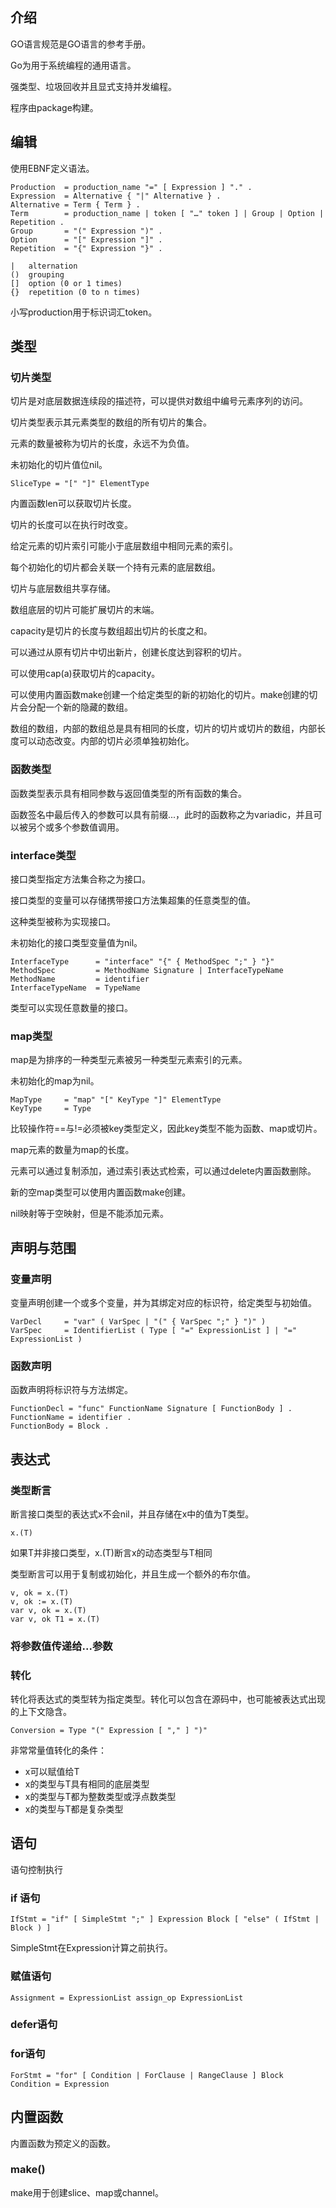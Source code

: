 
## 介绍


GO语言规范是GO语言的参考手册。

Go为用于系统编程的通用语言。

强类型、垃圾回收并且显式支持并发编程。

程序由package构建。

## 编辑

使用EBNF定义语法。

```
Production  = production_name "=" [ Expression ] "." .
Expression  = Alternative { "|" Alternative } .
Alternative = Term { Term } .
Term        = production_name | token [ "…" token ] | Group | Option | Repetition .
Group       = "(" Expression ")" .
Option      = "[" Expression "]" .
Repetition  = "{" Expression "}" .
```

```
|   alternation
()  grouping
[]  option (0 or 1 times)
{}  repetition (0 to n times)
```


小写production用于标识词汇token。

## 类型



### 切片类型
切片是对底层数据连续段的描述符，可以提供对数组中编号元素序列的访问。

切片类型表示其元素类型的数组的所有切片的集合。

元素的数量被称为切片的长度，永远不为负值。

未初始化的切片值位nil。

```
SliceType = "[" "]" ElementType
```

内置函数len可以获取切片长度。

切片的长度可以在执行时改变。

给定元素的切片索引可能小于底层数组中相同元素的索引。

每个初始化的切片都会关联一个持有元素的底层数组。

切片与底层数组共享存储。

数组底层的切片可能扩展切片的末端。

capacity是切片的长度与数组超出切片的长度之和。

可以通过从原有切片中切出新片，创建长度达到容积的切片。

可以使用cap(a)获取切片的capacity。

可以使用内置函数make创建一个给定类型的新的初始化的切片。make创建的切片会分配一个新的隐藏的数组。

数组的数组，内部的数组总是具有相同的长度，切片的切片或切片的数组，内部长度可以动态改变。内部的切片必须单独初始化。



### 函数类型

函数类型表示具有相同参数与返回值类型的所有函数的集合。

函数签名中最后传入的参数可以具有前缀...，此时的函数称之为variadic，并且可以被另个或多个参数值调用。


### interface类型

接口类型指定方法集合称之为接口。

接口类型的变量可以存储携带接口方法集超集的任意类型的值。

这种类型被称为实现接口。

未初始化的接口类型变量值为nil。

```
InterfaceType      = "interface" "{" { MethodSpec ";" } "}"
MethodSpec         = MethodName Signature | InterfaceTypeName
MethodName         = identifier
InterfaceTypeName  = TypeName
```

类型可以实现任意数量的接口。



### map类型

map是为排序的一种类型元素被另一种类型元素索引的元素。

未初始化的map为nil。

```
MapType     = "map" "[" KeyType "]" ElementType
KeyType     = Type
```

比较操作符==与!=必须被key类型定义，因此key类型不能为函数、map或切片。

map元素的数量为map的长度。

元素可以通过复制添加，通过索引表达式检索，可以通过delete内置函数删除。

新的空map类型可以使用内置函数make创建。

nil映射等于空映射，但是不能添加元素。


## 声明与范围

### 变量声明

变量声明创建一个或多个变量，并为其绑定对应的标识符，给定类型与初始值。

```
VarDecl     = "var" ( VarSpec | "(" { VarSpec ";" } ")" )
VarSpec     = IdentifierList ( Type [ "=" ExpressionList ] | "=" ExpressionList )
```

### 函数声明

函数声明将标识符与方法绑定。

```
FunctionDecl = "func" FunctionName Signature [ FunctionBody ] .
FunctionName = identifier .
FunctionBody = Block .
```


## 表达式

### 类型断言

断言接口类型的表达式x不会nil，并且存储在x中的值为T类型。
```
x.(T)
```
如果T并非接口类型，x.(T)断言x的动态类型与T相同


类型断言可以用于复制或初始化，并且生成一个额外的布尔值。
```
v, ok = x.(T)
v, ok := x.(T)
var v, ok = x.(T)
var v, ok T1 = x.(T)
```


### 将参数值传递给...参数



### 转化

转化将表达式的类型转为指定类型。转化可以包含在源码中，也可能被表达式出现的上下文隐含。

```
Conversion = Type "(" Expression [ "," ] ")"
```

非常常量值转化的条件：
- x可以赋值给T
- x的类型与T具有相同的底层类型
- x的类型与T都为整数类型或浮点数类型
- x的类型与T都是复杂类型





## 语句

语句控制执行


### if 语句

```
IfStmt = "if" [ SimpleStmt ";" ] Expression Block [ "else" ( IfStmt | Block ) ]
```

SimpleStmt在Expression计算之前执行。




### 赋值语句

```
Assignment = ExpressionList assign_op ExpressionList
```
### defer语句

### for语句

```
ForStmt = "for" [ Condition | ForClause | RangeClause ] Block
Condition = Expression
```





## 内置函数

内置函数为预定义的函数。


### make()

make用于创建slice、map或channel。
